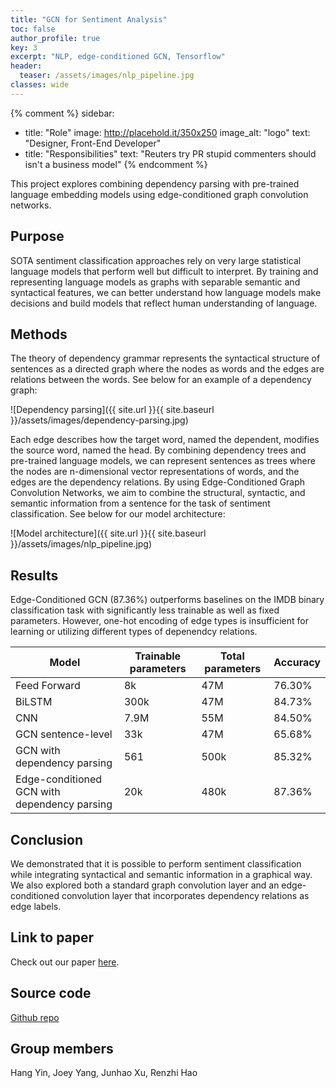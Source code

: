 ```yaml
---
title: "GCN for Sentiment Analysis"
toc: false
author_profile: true
key: 3
excerpt: "NLP, edge-conditioned GCN, Tensorflow"
header:
  teaser: /assets/images/nlp_pipeline.jpg
classes: wide
---
```


{% comment %} 
sidebar:
  - title: "Role"
    image: http://placehold.it/350x250
    image_alt: "logo"
    text: "Designer, Front-End Developer"
  - title: "Responsibilities"
    text: "Reuters try PR stupid commenters should isn't a business model"
{% endcomment %} 

This project explores combining dependency parsing with pre-trained language embedding models using edge-conditioned graph convolution networks.

## Purpose
SOTA sentiment classification approaches rely on very large statistical language models that perform well but difficult to interpret. By training and representing language models as graphs with separable semantic and syntactical features, we can better understand how language models make decisions and build models that reflect human understanding of language. 

## Methods
The theory of dependency grammar represents the syntactical structure of sentences as a directed graph where the nodes as words and the edges are relations between the words. See below for an example of a dependency graph: 

![Dependency parsing]({{ site.url }}{{ site.baseurl }}/assets/images/dependency-parsing.jpg)

Each edge describes how the target word, named the dependent, modifies the source word, named the head. By combining dependency trees and pre-trained language models, we can represent sentences as trees where the nodes are n-dimensional vector representations of words, and the edges are the dependency relations. By using Edge-Conditioned Graph Convolution Networks, we aim to combine the structural, syntactic, and semantic information from a sentence for the task of sentiment classification. See below for our model architecture: 

![Model architecture]({{ site.url }}{{ site.baseurl }}/assets/images/nlp_pipeline.jpg)

## Results
Edge-Conditioned GCN (87.36%) outperforms baselines on the IMDB binary classification task with significantly less trainable as well as fixed parameters. However, one-hot encoding of edge types is insufficient for learning or utilizing different types of depenendcy relations.

| Model                                        | Trainable parameters | Total parameters | Accuracy |
|----------------------------------------------|----------------------|------------------|----------|
| Feed Forward                                 | 8k                   | 47M              | 76.30%   |
| BiLSTM                                       | 300k                 | 47M              | 84.73%   |
| CNN                                          | 7.9M                 | 55M              | 84.50%   |
| GCN sentence-level                           | 33k                  | 47M              | 65.68%   |
| GCN with dependency parsing                  | 561                  | 500k             | 85.32%   |
| Edge-conditioned GCN with dependency parsing | 20k                  | 480k             | 87.36%   |

## Conclusion
We demonstrated that it is possible to perform sentiment classification while integrating syntactical and semantic information in a graphical way. We also
explored both a standard graph convolution layer and an edge-conditioned convolution layer that incorporates dependency relations as edge labels.

## Link to paper
Check out our paper [here](https://raw.githubusercontent.com/hang-yin/portfolio/gh-pages/assets/nlp-paper.pdf).

## Source code
[Github repo](https://github.com/xiaojoey/CS397Project)

## Group members
Hang Yin, Joey Yang, Junhao Xu, Renzhi Hao